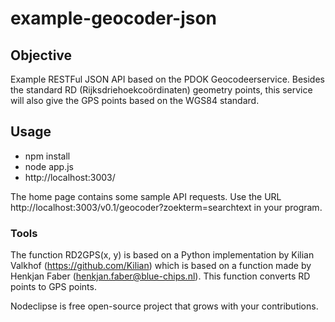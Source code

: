 # example-geocoder-json

## Objective

Example RESTFul JSON API based on the PDOK Geocodeerservice. Besides the standard RD (Rijksdriehoekcoördinaten) geometry points, this service will
also give the GPS points based on the WGS84 standard.

## Usage

* npm install
* node app.js
* http://localhost:3003/

The home page contains some sample API requests. Use the URL http://localhost:3003/v0.1/geocoder?zoekterm=searchtext in your program.

### Tools

The function RD2GPS(x, y) is based on a Python implementation by Kilian Valkhof (https://github.com/Kilian) which is based 
on a function made by Henkjan Faber (henkjan.faber@blue-chips.nl). This function converts RD points to GPS points. 

Nodeclipse is free open-source project that grows with your contributions.
